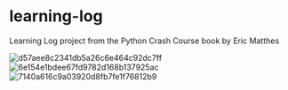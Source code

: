 # learning-log
Learning Log project from the Python Crash Course book by Eric Matthes

![d57aee8c2341db5a26c6e464c92dc7ff](https://github.com/user-attachments/assets/04f1a54b-cdf6-4a0a-b784-1309740c3547) ![6e154e1bdee67fd9782d168b137925ac](https://github.com/user-attachments/assets/e13b5a3b-779e-44b9-b785-64a29de61b29) ![7140a616c9a03920d8fb7fe1f76812b9](https://github.com/user-attachments/assets/57567011-f279-4d69-a752-77eb8b7f7409)


 
